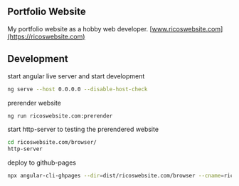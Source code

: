 ## Portfolio Website

My portfolio website as a hobby web developer.
[www.ricoswebsite.com](https://ricoswebsite.com)

## Development

start angular live server and start development
```bash
ng serve --host 0.0.0.0 --disable-host-check
```
prerender website

```bash
ng run ricoswebsite.com:prerender
```

start http-server to testing the prerendered website

```bash
cd ricoswebsite.com/browser/
http-server
```

deploy to github-pages
```bash
npx angular-cli-ghpages --dir=dist/ricoswebsite.com/browser --cname=ricoswebsite.com
```